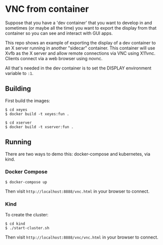 # VNC from container

Suppose that you have a 'dev container' that you want to develop in and
sometimes (or maybe all the time) you want to export the display from that
container so you can see and interact with GUI apps.

This repo shows an example of exporting the display of a dev container
to an X server running in another "sidecar" container. This container
will use Xvfb as the X server and allow remote connections via VNC using
X11vnc. Clients connect via a web browser using novnc.

All that's needed in the dev container is to set the DISPLAY environment
variable to `:1`.

## Building

First build the images:

```
$ cd xeyes
$ docker build -t xeyes:fun .
```

```
$ cd xserver
$ docker build -t xserver:fun .
```

## Running

There are two ways to demo this: docker-compose and kubernetes, via kind.

### Docker Compose

```
$ docker-compose up
```

Then visit `http://localhost:8888/vnc.html` in your browser to connect.

### Kind

To create the cluster:

```
$ cd kind
$ ./start-cluster.sh
```

Then visit `http://localhost:8888/vnc/vnc.html` in your browser to connect.